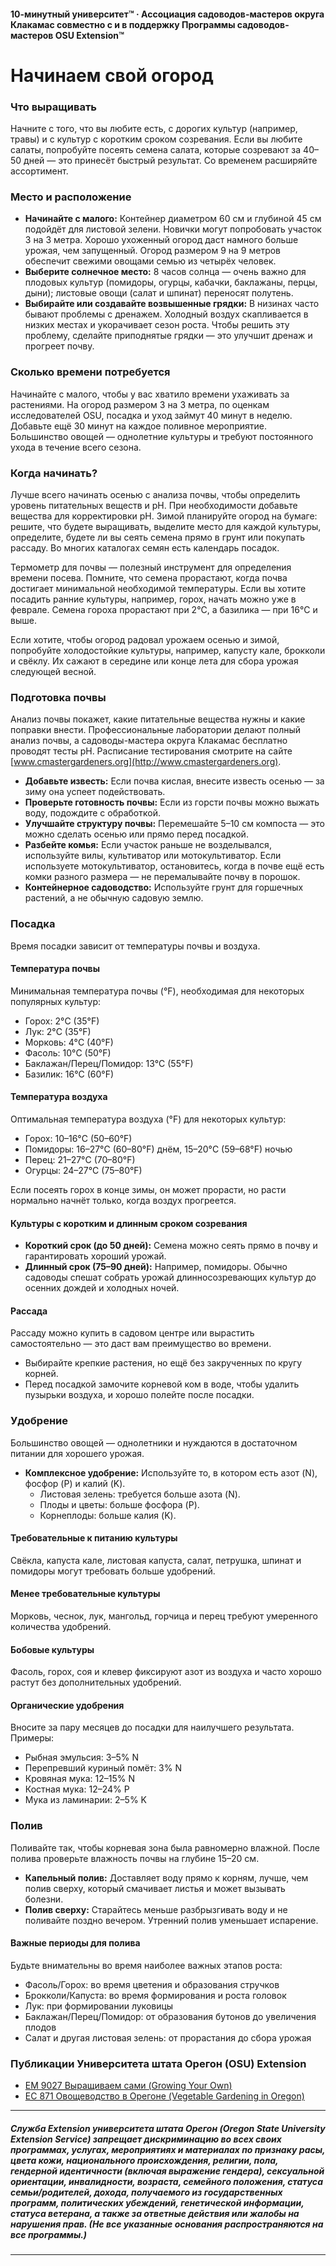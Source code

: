 #### 10-минутный университет™ · Ассоциация садоводов-мастеров округа Клакамас совместно с и в поддержку Программы садоводов-мастеров OSU Extension™

# Начинаем свой огород

### Что выращивать

Начните с того, что вы любите есть, с дорогих культур (например, травы) и с культур с коротким сроком созревания. Если вы любите салаты, попробуйте посеять семена салата, которые созревают за 40–50 дней — это принесёт быстрый результат. Со временем расширяйте ассортимент.

### Место и расположение

- **Начинайте с малого:** Контейнер диаметром 60 см и глубиной 45 см подойдёт для листовой зелени. Новички могут попробовать участок 3 на 3 метра. Хорошо ухоженный огород даст намного больше урожая, чем запущенный. Огород размером 9 на 9 метров обеспечит свежими овощами семью из четырёх человек.
- **Выберите солнечное место:** 8 часов солнца — очень важно для плодовых культур (помидоры, огурцы, кабачки, баклажаны, перцы, дыни); листовые овощи (салат и шпинат) переносят полутень.
- **Выбирайте или создавайте возвышенные грядки:** В низинах часто бывают проблемы с дренажем. Холодный воздух скапливается в низких местах и укорачивает сезон роста. Чтобы решить эту проблему, сделайте приподнятые грядки — это улучшит дренаж и прогреет почву.

### Сколько времени потребуется

Начинайте с малого, чтобы у вас хватило времени ухаживать за растениями. На огород размером 3 на 3 метра, по оценкам исследователей OSU, посадка и уход займут 40 минут в неделю. Добавьте ещё 30 минут на каждое поливное мероприятие. Большинство овощей — однолетние культуры и требуют постоянного ухода в течение всего сезона.

### Когда начинать?

Лучше всего начинать осенью с анализа почвы, чтобы определить уровень питательных веществ и pH. При необходимости добавьте вещества для корректировки pH. Зимой планируйте огород на бумаге: решите, что будете выращивать, выделите место для каждой культуры, определите, будете ли вы сеять семена прямо в грунт или покупать рассаду. Во многих каталогах семян есть календарь посадок.

Термометр для почвы — полезный инструмент для определения времени посева. Помните, что семена прорастают, когда почва достигает минимальной необходимой температуры. Если вы хотите посадить ранние культуры, например, горох, начать можно уже в феврале. Семена гороха прорастают при 2°C, а базилика — при 16°C и выше.

Если хотите, чтобы огород радовал урожаем осенью и зимой, попробуйте холодостойкие культуры, например, капусту кале, брокколи и свёклу. Их сажают в середине или конце лета для сбора урожая следующей весной.

### Подготовка почвы

Анализ почвы покажет, какие питательные вещества нужны и какие поправки внести. Профессиональные лаборатории делают полный анализ почвы, а садоводы-мастера округа Клакамас бесплатно проводят тесты pH. Расписание тестирования смотрите на сайте [www.cmastergardeners.org](http://www.cmastergardeners.org).

- **Добавьте известь:** Если почва кислая, внесите известь осенью — за зиму она успеет подействовать.
- **Проверьте готовность почвы:** Если из горсти почвы можно выжать воду, подождите с обработкой.
- **Улучшайте структуру почвы:** Перемешайте 5–10 см компоста — это можно сделать осенью или прямо перед посадкой.
- **Разбейте комья:** Если участок раньше не возделывался, используйте вилы, культиватор или мотокультиватор. Если используете мотокультиватор, остановитесь, когда в почве ещё есть комки разного размера — не перемалывайте почву в порошок.
- **Контейнерное садоводство:** Используйте грунт для горшечных растений, а не обычную садовую землю.

### Посадка

Время посадки зависит от температуры почвы и воздуха.

#### Температура почвы

Минимальная температура почвы (°F), необходимая для некоторых популярных культур:

- Горох: 2°C (35°F)
- Лук: 2°C (35°F)
- Морковь: 4°C (40°F)
- Фасоль: 10°C (50°F)
- Баклажан/Перец/Помидор: 13°C (55°F)
- Базилик: 16°C (60°F)

#### Температура воздуха

Оптимальная температура воздуха (°F) для некоторых культур:

- Горох: 10–16°C (50–60°F)
- Помидоры: 16–27°C (60–80°F) днём, 15–20°C (59–68°F) ночью
- Перец: 21–27°C (70–80°F)
- Огурцы: 24–27°C (75–80°F)

Если посеять горох в конце зимы, он может прорасти, но расти нормально начнёт только, когда воздух прогреется.

#### Культуры с коротким и длинным сроком созревания

- **Короткий срок (до 50 дней):** Семена можно сеять прямо в почву и гарантировать хороший урожай.
- **Длинный срок (75–90 дней):** Например, помидоры. Обычно садоводы спешат собрать урожай длинносозревающих культур до осенних дождей и холодных ночей.

#### Рассада

Рассаду можно купить в садовом центре или вырастить самостоятельно — это даст вам преимущество во времени.

- Выбирайте крепкие растения, но ещё без закрученных по кругу корней.
- Перед посадкой замочите корневой ком в воде, чтобы удалить пузырьки воздуха, и хорошо полейте после посадки.

### Удобрение

Большинство овощей — однолетники и нуждаются в достаточном питании для хорошего урожая.

- **Комплексное удобрение:** Используйте то, в котором есть азот (N), фосфор (P) и калий (K).
  - Листовая зелень: требуется больше азота (N).
  - Плоды и цветы: больше фосфора (P).
  - Корнеплоды: больше калия (K).

#### Требовательные к питанию культуры

Свёкла, капуста кале, листовая капуста, салат, петрушка, шпинат и помидоры могут требовать больше удобрений.

#### Менее требовательные культуры

Морковь, чеснок, лук, мангольд, горчица и перец требуют умеренного количества удобрений.

#### Бобовые культуры

Фасоль, горох, соя и клевер фиксируют азот из воздуха и часто хорошо растут без дополнительных удобрений.

#### Органические удобрения

Вносите за пару месяцев до посадки для наилучшего результата. Примеры:

- Рыбная эмульсия: 3–5% N
- Перепревший куриный помёт: 3% N
- Кровяная мука: 12–15% N
- Костная мука: 12–24% P
- Мука из ламинарии: 2–5% K

### Полив

Поливайте так, чтобы корневая зона была равномерно влажной. После полива проверьте влажность почвы на глубине 15–20 см.

- **Капельный полив:** Доставляет воду прямо к корням, лучше, чем полив сверху, который смачивает листья и может вызывать болезни.
- **Полив сверху:** Старайтесь меньше разбрызгивать воду и не поливайте поздно вечером. Утренний полив уменьшает испарение.

#### Важные периоды для полива

Будьте внимательны во время наиболее важных этапов роста:

- Фасоль/Горох: во время цветения и образования стручков
- Брокколи/Капуста: во время формирования и роста головок
- Лук: при формировании луковицы
- Баклажан/Перец/Помидор: от образования бутонов до увеличения плодов
- Салат и другая листовая зелень: от прорастания до сбора урожая

### Публикации Университета штата Орегон (OSU) Extension

- [EM 9027 Выращиваем сами (Growing Your Own)](https://catalog.extension.oregonstate.edu/em9027)
- [EC 871 Овощеводство в Орегоне (Vegetable Gardening in Oregon)](https://catalog.extension.oregonstate.edu/ec871)

---

##### Служба Extension университета штата Орегон (Oregon State University Extension Service) запрещает дискриминацию во всех своих программах, услугах, мероприятиях и материалах по признаку расы, цвета кожи, национального происхождения, религии, пола, гендерной идентичности (включая выражение гендера), сексуальной ориентации, инвалидности, возраста, семейного положения, статуса семьи/родителей, дохода, получаемого из государственных программ, политических убеждений, генетической информации, статуса ветерана, а также за ответные действия или жалобы на нарушения прав. (Не все указанные основания распространяются на все программы.)
---